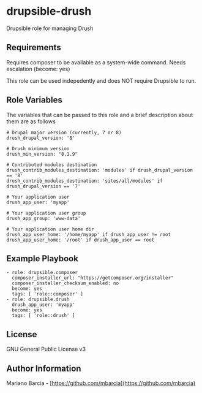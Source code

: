 # drupsible-drush
Drupsible role for managing Drush

Requirements
------------

Requires composer to be available as a system-wide command.
Needs escalation (become: yes)

This role can be used indepedently and does NOT require Drupsible to run.

Role Variables
--------------

The variables that can be passed to this role and a brief description about them are as follows

    # Drupal major version (currently, 7 or 8)
	drush_drupal_version: '8'
	
    # Drush minimum version
    drush_min_version: "8.1.9"

    # Contributed modules destination
    drush_contrib_modules_destination: 'modules' if drush_drupal_version == '8'
    drush_contrib_modules_destination: 'sites/all/modules' if drush_drupal_version == '7'

    # Your application user
	drush_app_user: 'myapp'

    # Your application user group
	drush_app_group: 'www-data'

    # Your application user home dir
	drush_app_user_home: '/home/myapp' if drush_app_user != root
	drush_app_user_home: '/root' if drush_app_user == root


Example Playbook
----------------

```
- role: drupsible.composer
  composer_installer_url: "https://getcomposer.org/installer"
  composer_installer_checksum_enabled: no
  become: yes
  tags: [ 'role::composer' ]
- role: drupsible.drush
  drush_app_user: 'myapp'
  become: yes
  tags: [ 'role::drush' ]
```

License
-------

GNU General Public License v3

Author Information
------------------

Mariano Barcia - [https://github.com/mbarcia](https://github.com/mbarcia)
